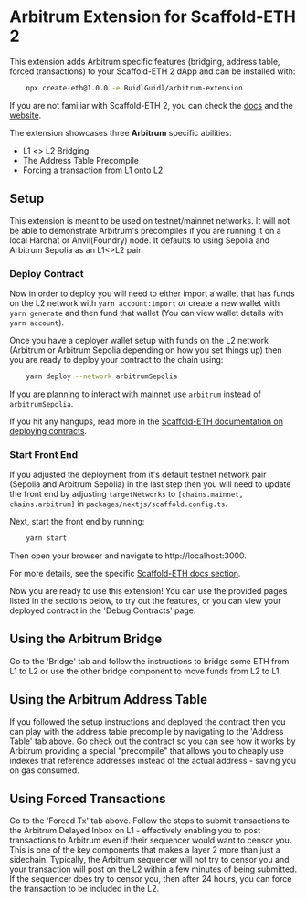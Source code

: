 # Arbitrum Extension for Scaffold-ETH 2
This extension adds Arbitrum specific features (bridging, address table, forced transactions) to your Scaffold-ETH 2 dApp and can be installed with:
```bash
    npx create-eth@1.0.0 -e BuidlGuidl/arbitrum-extension
```

If you are not familiar with Scaffold-ETH 2, you can check the [docs](https://docs.scaffoldeth.io/) and the [website](https://scaffoldeth.io/).

The extension showcases three **Arbitrum** specific abilities:
- L1 <> L2 Bridging
- The Address Table Precompile
- Forcing a transaction from L1 onto L2

## Setup

This extension is meant to be used on testnet/mainnet networks. It will not be able to demonstrate Arbitrum's precompiles if you are running it on a local Hardhat or Anvil(Foundry) node. It defaults to using Sepolia and Arbitrum Sepolia as an L1<>L2 pair.

### Deploy Contract

Now in order to deploy you will need to either import a wallet that has funds on the L2 network with `yarn account:import` *or* create a new  wallet with `yarn generate` and then fund that wallet (You can view wallet details with `yarn account`).

Once you have a deployer wallet setup with funds on the L2 network (Arbitrum or Arbitrum Sepolia depending on how you set things up) then you are ready to deploy your contract to the chain using:
```bash
    yarn deploy --network arbitrumSepolia
```

If you are planning to interact with mainnet use `arbitrum` instead of `arbitrumSepolia`.

If you hit any hangups, read more in the [Scaffold-ETH documentation on deploying contracts](https://docs.scaffoldeth.io/deploying/deploy-smart-contracts).

### Start Front End

If you adjusted the deployment from it's default testnet network pair (Sepolia and Arbitrum Sepolia) in the last step then you will need to update the front end by adjusting `targetNetworks` to `[chains.mainnet, chains.arbitrum]` in `packages/nextjs/scaffold.config.ts`.

Next, start the front end by running:
```bash
    yarn start
```

Then open your browser and navigate to http://localhost:3000.

For more details, see the specific [Scaffold-ETH docs section](https://docs.scaffoldeth.io/quick-start/environment#3-launch-your-nextjs-application).

Now you are ready to use this extension! You can use the provided pages listed in the sections below, to try out the features, or you can view your deployed contract in the 'Debug Contracts' page.

## Using the Arbitrum Bridge

Go to the 'Bridge' tab and follow the instructions to bridge some ETH from L1 to L2 or use the other bridge component to move funds from L2 to L1.

## Using the Arbitrum Address Table

If you followed the setup instructions and deployed the contract then you can play with the address table precompile by navigating to the 'Address Table' tab above. Go check out the contract so you can see how it works by Arbitrum providing a special "precompile" that allows you to cheaply use indexes that reference addresses instead of the actual address - saving you on gas consumed.

## Using Forced Transactions

Go to the 'Forced Tx' tab above. Follow the steps to submit transactions to the Arbitrum Delayed Inbox on L1 - effectively enabling you to post transactions to Arbitrum even if their sequencer would want to censor you. This is one of the key components that makes a layer 2 more than just a sidechain.
Typically, the Arbitrum sequencer will not try to censor you and your transaction will post on the L2 within a few minutes of being submitted. If the sequencer does try to censor you, then after 24 hours, you can force the transaction to be included in the L2.
